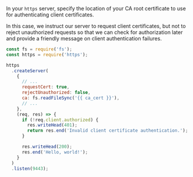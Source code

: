 In your `https` server, specify the location of your CA root certificate to use for authenticating client certificates.

In this case, we instruct our server to request client certificates, but not to reject unauthorized requests so that we can check for authorization later and provide a friendly message on client authentication failures.

```javascript
const fs = require('fs');
const https = require('https');

https
  .createServer(
    {
      // ...
      requestCert: true,
      rejectUnauthorized: false,
      ca: fs.readFileSync('{{ ca_cert }}'),
      // ...
    },
    (req, res) => {
      if (!req.client.authorized) {
        res.writeHead(401);
        return res.end('Invalid client certificate authentication.');
      }

      res.writeHead(200);
      res.end('Hello, world!');
    }
  )
  .listen(9443);
```

